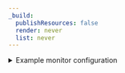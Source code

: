```yaml
---
_build:
  publishResources: false
  render: never
  list: never
---
```

<details>
  <summary>Example monitor configuration</summary>
  <div>
    <table style="table-layout:fixed; width:70%">
      <thead>
        <tr>
          <th>Field</th>
          <th style="width:30%">Value</th>
        </tr>
      </thead>
      <tbody>
        <tr>
          <td>Type</td>
          <td>HTTP</td>
        </tr>
        <tr>
          <td>Path</td>
          <td>/</td>
        </tr>
        <tr>
          <td>Port</td>
          <td>80</td>
        </tr>
        <tr>
          <td>Interval</td>
          <td>60</td>
        </tr>
        <tr>
          <td>Method</td>
          <td>GET</td>
        </tr>
        <tr>
          <td>Timeout</td>
          <td>5 seconds</td>
        </tr>
        <tr>
          <td>Retries</td>
          <td>2</td>
        </tr>
        <tr>
          <td>Expected Code(s)</td>
          <td>200</td>
        </tr>
      </tbody>
    </table>
  </div>
</details>
